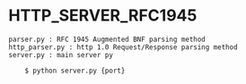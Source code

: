 # HTTP_SERVER_RFC1945


    parser.py : RFC 1945 Augmented BNF parsing method 
    http_parser.py : http 1.0 Request/Response parsing method
    server.py : main server py

    
``` bash 
    $ python server.py {port}
```
    